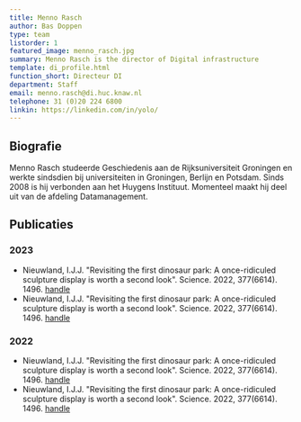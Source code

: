 ```yaml
---
title: Menno Rasch
author: Bas Doppen
type: team
listorder: 1
featured_image: menno_rasch.jpg
summary: Menno Rasch is the director of Digital infrastructure
template: di_profile.html
function_short: Directeur DI
department: Staff
email: menno.rasch@di.huc.knaw.nl
telephone: 31 (0)20 224 6800
linkin: https://linkedin.com/in/yolo/
---
```


## Biografie
Menno Rasch studeerde Geschiedenis aan de Rijksuniversiteit Groningen en werkte sindsdien bij universiteiten in Groningen, Berlijn en Potsdam. Sinds 2008 is hij verbonden aan het Huygens Instituut. Momenteel maakt hij deel uit van de afdeling Datamanagement.

## Publicaties
### 2023
* Nieuwland, I.J.J. "Revisiting the first dinosaur park: A once-ridiculed sculpture display is worth a second look". Science. 2022, 377(6614). 1496. [handle](https://doi.org/10.1126/science.ade4444)
* Nieuwland, I.J.J. "Revisiting the first dinosaur park: A once-ridiculed sculpture display is worth a second look". Science. 2022, 377(6614). 1496. [handle](https://doi.org/10.1126/science.ade4444)

### 2022
* Nieuwland, I.J.J. "Revisiting the first dinosaur park: A once-ridiculed sculpture display is worth a second look". Science. 2022, 377(6614). 1496. [handle](https://doi.org/10.1126/science.ade4444)
* Nieuwland, I.J.J. "Revisiting the first dinosaur park: A once-ridiculed sculpture display is worth a second look". Science. 2022, 377(6614). 1496. [handle](https://doi.org/10.1126/science.ade4444)
